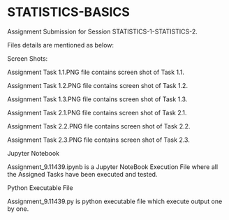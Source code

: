 # STATISTICS-BASICS

Assignment Submission for Session STATISTICS-1-STATISTICS-2.

Files details are mentioned as below:

Screen Shots:

Assignment Task 1.1.PNG file contains screen shot of Task 1.1.

Assignment Task 1.2.PNG	file contains screen shot of Task 1.2.

Assignment Task 1.3.PNG	file contains screen shot of Task 1.3.

Assignment Task 2.1.PNG	file contains screen shot of Task 2.1.

Assignment Task 2.2.PNG	file contains screen shot of Task 2.2.

Assignment Task 2.3.PNG	file contains screen shot of Task 2.3.

Jupyter Notebook

Assignment_9.11439.ipynb is a Jupyter NoteBook Execution File where all the Assigned Tasks have been executed and tested.

Python Executable File

Assignment_9.11439.py is python executable file which execute output one by one.
